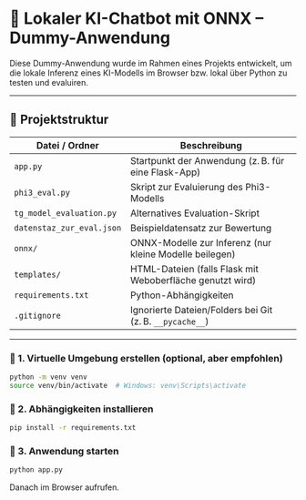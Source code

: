 # 🧠 Lokaler KI-Chatbot mit ONNX – Dummy-Anwendung

Diese Dummy-Anwendung wurde im Rahmen eines Projekts entwickelt, um die lokale Inferenz eines KI-Modells im Browser bzw. lokal über Python zu testen und evaluiren. 

---

## 📁 Projektstruktur

| Datei / Ordner              | Beschreibung                                              |
|-----------------------------|-----------------------------------------------------------|
| `app.py`                    | Startpunkt der Anwendung (z. B. für eine Flask-App)       |
| `phi3_eval.py`              | Skript zur Evaluierung des Phi3-Modells                  |
| `tg_model_evaluation.py`    | Alternatives Evaluation-Skript                           |
| `datenstaz_zur_eval.json`   | Beispieldatensatz zur Bewertung                          |
| `onnx/`                     | ONNX-Modelle zur Inferenz (nur kleine Modelle beilegen) |
| `templates/`                | HTML-Dateien (falls Flask mit Weboberfläche genutzt wird)|
| `requirements.txt`          | Python-Abhängigkeiten                                    |
| `.gitignore`                | Ignorierte Dateien/Folders bei Git (z. B. `__pycache__`) |

---

### 🔹 1. Virtuelle Umgebung erstellen (optional, aber empfohlen)

```bash
python -m venv venv
source venv/bin/activate  # Windows: venv\Scripts\activate
```

### 🔹 2. Abhängigkeiten installieren
```bash
pip install -r requirements.txt
```
### 🔹 3. Anwendung starten


```bash
python app.py
```
Danach im Browser aufrufen.


